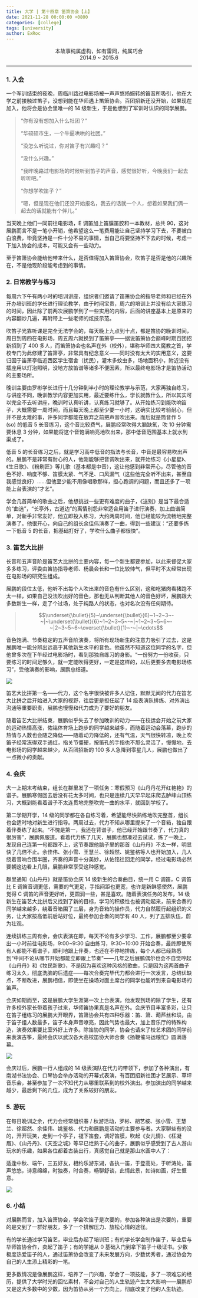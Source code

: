 ```yaml
---
title: 大学 | 第十四章 笛箫协会【上】
date: 2021-11-28 00:00:00 +0800
categories: [college]
tags: [university]
author: ExRoc
---
```


<center>本故事纯属虚构，如有雷同，纯属巧合</center>
<center>2014.9 ~ 2015.6</center>

----

### 1. 入会

一个军训结束的夜晚，周临川路过电影场被一声声悠扬婉转的笛音所吸引，他在大学之前接触过笛子，没想到能在华师遇上笛箫协会。百团招新还没开始，如果现在加入，他将会是协会里唯一的 14​ 级新生，于是他想到了军训时认识的同学展鹏。

> “你有没有想加入什么社团？”
>
> “华硕硕市生，一个牛逼哄哄的社团。”
>
> “没怎么听说过，你对笛子有兴趣吗？”
>
> “没什么兴趣。”
>
> “我昨晚路过电影场的时候听到笛子的声音，感觉很好听，今晚我们一起去听听吧。”
>
> “你想学吹笛子？”
>
> “嗯，但是现在他们还没开始报名，我去的话就一个人，想着如果我们俩一起去的话就能有个伴儿。”

当天晚上他们一同前往电影场，E 调笛加上笛膜笛胶和一本教材，总共 90，这对展鹏而言不是一笔小开销，他希望这么一笔费用能让自己坚持学习下去，不要被白白浪费，毕竟坚持是一件十分不易的事情，当自己将要坚持不下去的时候，考虑一下加入协会的成本，可能又会有一些动力。

至于笛箫协会能给他带来什么，是否值得加入笛箫协会，吹笛子是否是他的兴趣所在，不是他现阶段能考虑到的事情。

### 2. 日常教学与练习

每周六下午有两小时的培训讲座，组织者们邀请了笛箫协会的指导老师和已经在外开办培训班的学长进行理论教学，由于时间宝贵，周六的培训上并没有给大家练习的时间，因此除了前两次展鹏学到了一些实用的内容，后面的讲座基本上是原来的内容翻炒几遍，再附带上一些老师的炫技示范。

吹笛子光靠听课是完全无法学会的，每天晚上九点到十点，都是笛协的晚训时间，周日到周四在电影场，周五周六就换到了笛箫亭——据说笛箫协会巅峰时期百团招新招到了 400 多人，而笛箫协会也名声在外（校外），堪称华师四大魔教之首，学校专门为此修建了笛箫亭，非常具有纪念意义——同时没有太大的实用意义，这要归因于笛箫亭临近西区学生宿舍（扰民），灌木多蚊虫多，场地面积小，附近没有插座用以灯泡照明，没地方放笛谱等诸多不便因素，所以最终电影场才是笛协活动的主要场所。

晚训主要由罗彬学长进行十几分钟到半小时的理论教学与示范，大家再独自练习，与讲座不同，晚训教学内容更加实用，最近要练什么，学长就教什么，所以其实可以完全不去听讲座，晚训时认真听讲，认真练习就够了。从开始练习到能吹响笛子，大概需要一周时间，而且每天晚上都至少要一小时，这确实比较考验耐心，但并不是太难的事，许多同学都能在放弃之前把声音吹出来。而后就是筒音作 5 (so) 的低音 5 长音练习，这个音比较费气，展鹏经常吹得大脑缺氧，吹 10 分钟需要休息 3 分钟，如果能将这个音饱满响亮地吹出来，那中低音范围基本上就水到渠成了。

低音 5 的长音练习之后，就是学习高中低音的指法与长音，中音是最容易吹出声的。展鹏不是非常有耐心的人，他刚能够把音调吹出来，就开始练习《小星星》、《生日歌》、《粉刷匠》等儿歌（基本都是中音），这让他感到非常开心，尽管他的音色不好、响度不够、笛膜太紧、气不足、口风漏气（这些他完全听不出来，甚至自我感觉良好）……但他至少能不用像唱歌那样，担心跑调的问题，而且还多了一项能上台表演的“才艺”。

学会几首简单的歌曲之后，他想挑战一些更有难度的曲子，《送别》是当下最合适的“曲选”，“长亭外，古道边”的离情别怨非常适合用笛子进行演奏，加上曲谱简单，对新手非常友好，他立即投入练习，大约两周时间，他已经能较为流畅地完整演奏了。他很开心，向自己的组长余佳伟演奏了一曲，得到一些建议：“还要多练一下低音 5 的长音，把基础打好了，学吹什么曲子都很快”。

### 3. 笛艺大比拼

长音和五声音阶是笛艺大比拼的主要内容，每一个新生都要参加，以此来督促大家多多练习，评委由笛协指导老师、杨晨会长和一位比较帅气，但平时不太经常出现在电影场的研究生组成。

展鹏的段位太低，他听不出每个人吹出来的音色有什么区别，这和吃猪肉看猪跑不太一样，如果自己没法吹出好的音色，那也无从判断其他人的音色好坏，展鹏跟大多数新生一样，走了个过场，处于纯路人的状态，也对名次没有任何期待。

> $$\underset{\bullet}{5}~\underset{\bullet}{6}~1~2~3~-~|~\underset{\bullet}{6}~1~2~3~5~-~|~1~2~3~5~6~-~|2~3~5~6~\overset{\bullet}{1}~-~|~\cdots$$

音色饱满、节奏稳定的五声音阶演奏，将所有现场新生的注意力吸引了过去，这是展鹏唯一能分辨出远高于其他新生水平的音色。他虽然不知道这位同学的名字，但他曾多次在下午经过电影场时，看到那独自练习的身影。“一份努力一份收获，只要练习的时间足够久，就一定能吹得更好，一定是这样的，以后更要多去电影场练习”，受他演奏的影响，展鹏总结道。

![](/assets/img/posts/college/daili.jpeg)

笛艺大比拼第一名——代力，这个名字很快被许多人记住，默默无闻的代力在笛艺大比拼之后开始进入大家的视野，往后更是担任起了 14 级表演队排练、对外演出沟通等重要职责，展鹏也慢慢和代力成为了要好的朋友。

随着笛艺大比拼结束，展鹏似乎失去了参加晚训的动力——在校运会开始之前大家的运动热情高涨，佑铭体育场上跑步的同学越来越多，而随着运动会落幕，跑步的热情与人数也会随之降低——随着动力降低的，还有气温，天气很快转凉，晚上吹笛子经常冻得双手通红，指关节僵硬，按笛孔的手指也不那么灵活了，慢慢地，去电影场的同学越来越少，从百团招新的 100 多人急降到零星几人，展鹏也做出了一点微小的贡献。

### 4. 会庆

大一上期末考结束，组长在群里发了一项任务：寒假预习《山丹丹花开红艳艳》的谱子。展鹏寒假回去后没有花太多时间，也只是连续几天早早起床爬去胪峰山顶练习，大概到能看着谱子不太连贯地完整吹完一曲的水平，就回到学校了。

第二学期开学，14 级的同学都在各自练习着，希望能尽快熟练地吹完整首，组长也会适时地对新生进行指导。两周过去，代力不知从哪里提来了一个音箱，独自跟着伴奏练了起来。“不愧是第一，我还在背谱子，他已经开始跟节奏了，代力真的很厉害”，展鹏佩服道。看着代力练了几天，展鹏也想凑过去试试，练了一晚上，发现自己连第一句都跟不上，这节奏跟他脑子里的那首《山丹丹》不太一样，明显快了几倍不止。余佳伟、张小雪、王慧兰、徐超然、姚鉴格等人也开始加入，几人绕着音响合围半圈，齐奏的声音十分美妙，从佑铭往回走的同学，经过电影场必然要朝这边看上几眼，展鹏非常享受这种感觉。

群里通知《山丹丹》就是笛协会庆 14 级新生的合奏曲目，统一用 C 调笛，C 调笛比 E 调笛音调更低，需要的气更足，手指间距也更宽，也许是新鲜感使然，展鹏觉得 C 调笛的声音更好听，更圆润一些，甚是喜欢。随着表演任务的发布，14 级新生在笛艺大比拼后又找到了新的目标，学习的积极性也被调动起来，前来合奏的同学越来越多，绕着音箱围了三层，身为音箱的操作员，代力自然履行起组织的义务，让大家按高低前后站好位，最终参加合奏的同学有 40 人，列了五排队伍，蔚为壮观。

连续排练三周有余，会庆表演在即，每天不论有多少学习、工作，展鹏都至少要拿出一小时前往电影场，9:00~9:30 自由练习，9:30~10:00 开始合奏，最终即使所有人都能不看谱子，顺利地跟上伴奏，也还在不停地排练，每个人都已经熟悉到“中间不论从哪节开始都能立即跟上节奏"——几年之后展鹏偶尔也会不自觉哼起《山丹丹》和《牧民新歌》，不是因为喜欢这种风格的歌曲，只是因为这两首曲子练习太久，彻底洗脑的后遗症——每次合奏完毕代力都会进行一次发言，总结优缺点，不断改进，展鹏相信，即使坐在操场对面主席台的同学也能听到来自电影场的笛声。

会庆如期而至，这是展鹏大学生涯第一次上台表演，他发现到场的除了学生，还有许多校外家长带着孩子过来，华师笛协果真是名声在外。会庆节目丰富多彩，让只在笛子组练习的展鹏大开眼界，笛箫协会共有四种乐器：笛、箫、葫芦丝和埙，由于笛子组人数最多，笛子本身声音嘹亮，因此气势也最大，加上音乐厅的特殊构造，演奏效果要比室外好上许多。除笛协的同学，协会也请来了校艺术团的同学前来表演古筝，最终会庆以武汉各大高校笛协大师合奏《扬鞭催马运粮忙》圆满落幕。

![](/assets/img/posts/college/caopingyinyuehui.jpeg)

会庆过后，展鹏一行人组成的 14 级表演队在代力的带领下，参加了各种演出，有南湖书法协会、口琴协会举办活动的开幕式表演，有百团招新社团才艺展示、草坪音乐会，甚至参加了一次不知代力从哪里联系到的校外演出。参加演出的同学越来越少，最后剩下的几位，成为了关系较好的朋友。

### 5. 游玩

 在每日晚训之余，代力会经常组织春 / 秋游活动，罗彬、胡艺桉、张小雪、王慧兰、徐超然、余佳伟、姚鉴格、代力和展鹏是活动的主要参与者。大家聊些有的没的，开开玩笑，走到一个亭子，褪下笛套，调好笛膜，吹起《女儿情》、《枉凝眉》、《山丹丹》、《天空之城》等早已烂熟于心的曲子，展鹏似乎感受到了古人游山玩水的乐趣，如果各位都着古装出行，真感觉自己就是那山水画中人了：

适逢中秋、端午，三五好友，相约乐游东湖，各执一笛，于登高处，于听涛处，笛声悠悠，诗意绵绵，时独奏，时合奏，畅聊舒谈，此情此景，如诗如画，好生惬意。

![](/assets/img/posts/college/youwan.jpeg)

### 6. 小结

对展鹏而言，加入笛箫协会，学会吹笛子是次要的，参加各种演出是次要的，重要的是交到了一群好朋友，多了一个排解压力、放松心情的途径。

有的学长通过学习笛艺，毕业后办起了培训班；有的学长学会制作笛子，毕业后与华师笛协合作，卖起了笛子；有的学姐从 0 基础入门到拿下笛子十级证书。少数极度热爱笛子的人，通过笛箫协会改变了未来发展方向，少数优秀者，通过协会为自己的人生添上精彩的一笔。

更多数情况是像展鹏这样，培养了一门兴趣，学会了一项技能，多了一项难忘的经历，提供了大学时光的回忆素材，不会对自己的人生轨迹产生太大影响——展鹏却又是这大多数中的少数，因为笛协从另一个方向上，彻底改变了他的人生轨迹。
